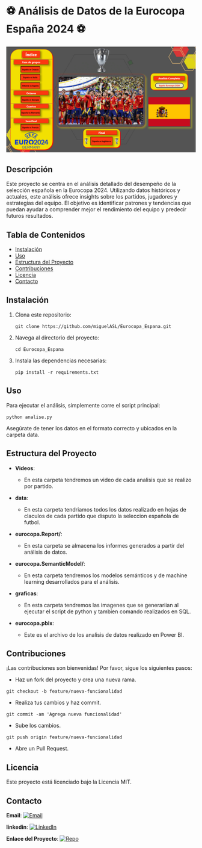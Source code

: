 # ⚽ Análisis de Datos de la Eurocopa España 2024 ⚽

![Portada](Portada_Proyecto.png)
## Descripción

Este proyecto se centra en el análisis detallado del desempeño de la selección española en la Eurocopa 2024. Utilizando datos históricos y actuales, este análisis ofrece insights sobre los partidos, jugadores y estrategias del equipo. El objetivo es identificar patrones y tendencias que puedan ayudar a comprender mejor el rendimiento del equipo y predecir futuros resultados.

## Tabla de Contenidos

- [Instalación](#instalación)
- [Uso](#uso)
- [Estructura del Proyecto](#estructura-del-proyecto)
- [Contribuciones](#contribuciones)
- [Licencia](#licencia)
- [Contacto](#contacto)

## Instalación

1. Clona este repositorio:
    ```
    git clone https://github.com/miguelASL/Eurocopa_Espana.git
    ```
2. Navega al directorio del proyecto:
    ```
    cd Eurocopa_Espana
    ```
3. Instala las dependencias necesarias:
    ```
    pip install -r requirements.txt
    ```

## Uso

Para ejecutar el análisis, simplemente corre el script principal:
```
python analise.py
```
Asegúrate de tener los datos en el formato correcto y ubicados en la carpeta data.

## Estructura del Proyecto

- **Videos**:
  - En esta carpeta tendremos un video de cada analisis que se realizo por partido.

- **data**:
  - En esta carpeta tendriamos todos los datos realizado en hojas de claculos de cada partido que disputo la seleccion española de futbol.
  
- **eurocopa.Report/**:
  - En esta carpeta se almacena los informes generados a partir del análisis de datos.

- **eurocopa.SemanticModel/**:
  - En esta carpeta tendremos los modelos semánticos y de machine learning desarrollados para el análisis.
 
- **graficas**:
  - En esta carpeta tendremos las imagenes que se generariian al ejecutar el script de python y tambien comando realizados en SQL.
 
- **eurocopa.pbix**:
  - Este es el archivo de los analisis de datos realizado en Power BI.

## Contribuciones
¡Las contribuciones son bienvenidas! Por favor, sigue los siguientes pasos:

- Haz un fork del proyecto y crea una nueva rama.
```
git checkout -b feature/nueva-funcionalidad
```
- Realiza tus cambios y haz commit.
```
git commit -am 'Agrega nueva funcionalidad'
```
- Sube los cambios.
```
git push origin feature/nueva-funcionalidad
```
- Abre un Pull Request.

## Licencia

Este proyecto está licenciado bajo la Licencia MIT.

## Contacto

**Email**: [![Email](https://img.shields.io/badge/Email-D14836?logo=gmail&logoColor=white)](mailto:msarmientolevy@gmail.com)

**linkedin**: [![LinkedIn](https://img.shields.io/badge/LinkedIn-%230077B5.svg?logo=linkedin&logoColor=white)](https://www.linkedin.com/in/miguel-sarmiento-)

**Enlace del Proyecto**: [![Repo](https://img.shields.io/badge/Repository-%23121011.svg?logo=github&logoColor=white)](https://github.com/miguelASL/Eurocopa_Espana)
